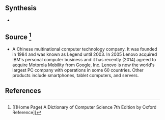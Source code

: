 ## Synthesis
- 
## Source [^1]
- A Chinese multinational computer technology company. It was founded in 1984 and was known as Legend until 2003. In 2005 Lenovo acquired IBM's personal computer business and it has recently (2014) agreed to acquire Motorola Mobility from Google, Inc. Lenovo is now the world's largest PC company with operations in some 60 countries. Other products include smartphones, tablet computers, and servers.
## References

[^1]: [[(Home Page) A Dictionary of Computer Science 7th Edition by Oxford Reference]]